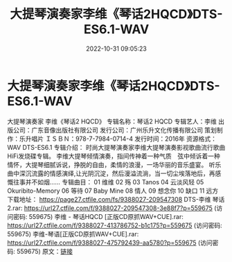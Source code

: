 ﻿---
title: 大提琴演奏家李维《琴话2HQCD》DTS-ES6.1-WAV
date: 2022-10-31 09:05:23
categories: 古典音乐、新世纪、纯音雅乐
tags: 纯音雅乐
---
# 大提琴演奏家李维《琴话2HQCD》DTS-ES6.1-WAV

大提琴演奏家 李维《琴话2 HQCD》
专辑名称：琴话2 HQCD
专辑艺人：李维
出版公司：广东音像出版社有限公司
发行公司：广州乐升文化传播有限公司
策划制作：乐升唱片
ＩＳＢＮ：978-7-7984-0714-4
发行时间：2016年
资源格式：WAV DTS-ES6.1
专辑介绍：
时尚大提琴演奏家李维大提琴演奏影视歌曲流行歌曲HiFi发烧碟专辑。
李维大提琴倾情演奏，指间传神着一种气质　弦中倾诉着一种情怀，大提琴细腻诉说，挣脱的自由，柔情的浪漫，一场华丽的音乐盛宴。
听乐曲中深沉流露的情感演绎,让光阴沉淀，然后漫溢流淌，当一切尘埃落地后，再感慨往事并不如烟……
专辑曲目：
01 维维
02 殇
03 Tanos
04 云淡风轻
05 Okuribito-Memory
06 等待
07 Baby Mine
08 情人
09 想念你
10 缺口
11 远方
下载地址：
https://page27.ctfile.com/fs/9388027-209547308
DTS-李维 琴话2.rar: https://url27.ctfile.com/f/9388027-209547308-3e88f7?p=559675
(访问密码: 559675)
李维 - 琴话HQCD [正版CD原抓WAV+CUE].rar: https://url27.ctfile.com/f/9388027-413786752-b1c175?p=559675
(访问密码: 559675)
李维-琴语[正版CD原抓WAV+CUE].rar: https://url27.ctfile.com/f/9388027-475792439-aa5780?p=559675
(访问密码: 559675)
原文：[链接](https://blog.sina.com.cn/s/blog_1647c7e760103103e.html)